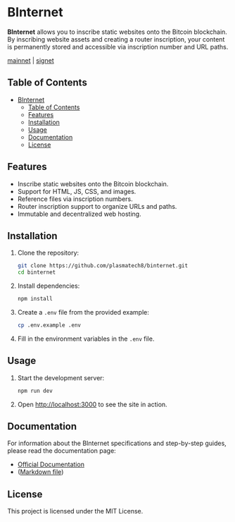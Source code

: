 # BInternet

**BInternet** allows you to inscribe static websites onto the Bitcoin blockchain. By inscribing
website assets and creating a router inscription, your content is permanently stored and accessible
via inscription number and URL paths.

[mainnet](binternet.org) | [signet](signet.binternet.org)

## Table of Contents
- [BInternet](#binternet)
  - [Table of Contents](#table-of-contents)
  - [Features](#features)
  - [Installation](#installation)
  - [Usage](#usage)
  - [Documentation](#documentation)
  - [License](#license)

## Features

- Inscribe static websites onto the Bitcoin blockchain.
- Support for HTML, JS, CSS, and images.
- Reference files via inscription numbers.
- Router inscription support to organize URLs and paths.
- Immutable and decentralized web hosting.

## Installation

1. Clone the repository:
    ```bash
    git clone https://github.com/plasmatech8/binternet.git
    cd binternet
    ```

2. Install dependencies:
    ```bash
    npm install
    ```

3. Create a `.env` file from the provided example:
    ```bash
    cp .env.example .env
    ```

4. Fill in the environment variables in the `.env` file.

## Usage

1. Start the development server:
    ```bash
    npm run dev
    ```

2. Open [http://localhost:3000](http://localhost:3000) to see the site in action.

## Documentation

For information about the BInternet specifications and step-by-step guides, please read the
documentation page:

- [Official Documentation](https://binternet.org/docs)
- ([Markdown file](/src/routes/(app)/docs/+page.md))

## License

This project is licensed under the MIT License.

